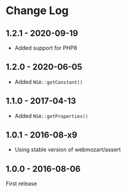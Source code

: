 # Change Log

## 1.2.1 - 2020-09-19

* Added support for PHP8

## 1.2.0 - 2020-06-05

* Added `NSA::getConstant()`

## 1.1.0 - 2017-04-13

* Added `NSA::getProperties()`

## 1.0.1 - 2016-08-x9

* Using stable version of webmozart/assert

## 1.0.0 - 2016-08-06

First release

